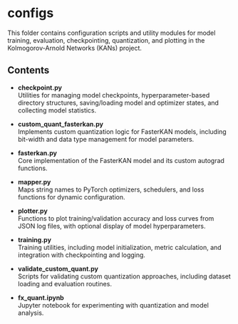 # configs

This folder contains configuration scripts and utility modules for model training, evaluation, checkpointing, quantization, and plotting in the Kolmogorov-Arnold Networks (KANs) project.

## Contents

- **checkpoint.py**  
	Utilities for managing model checkpoints, hyperparameter-based directory structures, saving/loading model and optimizer states, and collecting model statistics.

- **custom_quant_fasterkan.py**  
	Implements custom quantization logic for FasterKAN models, including bit-width and data type management for model parameters.

- **fasterkan.py**  
	Core implementation of the FasterKAN model and its custom autograd functions.

- **mapper.py**  
	Maps string names to PyTorch optimizers, schedulers, and loss functions for dynamic configuration.

- **plotter.py**  
	Functions to plot training/validation accuracy and loss curves from JSON log files, with optional display of model hyperparameters.

- **training.py**  
	Training utilities, including model initialization, metric calculation, and integration with checkpointing and logging.

- **validate_custom_quant.py**  
	Scripts for validating custom quantization approaches, including dataset loading and evaluation routines.

- **fx_quant.ipynb**  
	Jupyter notebook for experimenting with quantization and model analysis.
